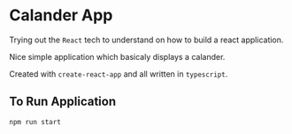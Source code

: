 # Calander App

Trying out the `React` tech to understand on how to build a react application.

Nice simple application which basicaly displays a calander.

Created with `create-react-app` and all written in `typescript`.

## To Run Application

```bash
npm run start
```